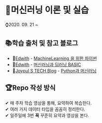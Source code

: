 # 💬머신러닝 이론 및 실습  
⌚2020. 09. 21 ~  


## 📚학습 출처 및 참고 블로그
+ 🥇[Edwith](https://www.edwith.org/) - [MachineLearning 을 위한 파이썬](https://www.edwith.org/aipython/joinLectures/28027)  
+ 🏅[Edwith](https://www.edwith.org/) - [머신러닝과 딥러닝 BASIC](https://www.edwith.org/others26/joinLectures/9829)  
+ 📜[Joypul S TECH Blog](https://joyfuls.tistory.com/) - [Python과 머신러닝](https://joyfuls.tistory.com/category/Python%20%EA%B3%BC%20%EB%A8%B8%EC%8B%A0%EB%9F%AC%EB%8B%9D)  


## 🏆Repo 작성 방식 
✔ 매 주차 학습 영상을 통해, 요약하여 복습한다.  
✔ 여러 가지 데이터 타입을 꼼꼼히 정리한다.  
✔ 일주일에 3번 **꼭** 꾸준히 요약과 영상을 본다.  




